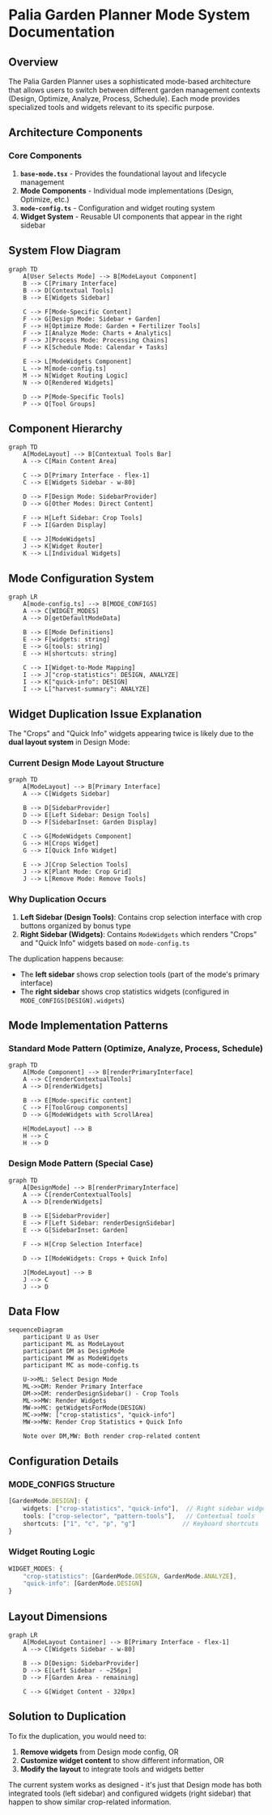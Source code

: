 # Palia Garden Planner Mode System Documentation

## Overview

The Palia Garden Planner uses a sophisticated mode-based architecture that allows users to switch between different garden management contexts (Design, Optimize, Analyze, Process, Schedule). Each mode provides specialized tools and widgets relevant to its specific purpose.

## Architecture Components

### Core Components

1. **`base-mode.tsx`** - Provides the foundational layout and lifecycle management
2. **Mode Components** - Individual mode implementations (Design, Optimize, etc.)
3. **`mode-config.ts`** - Configuration and widget routing system
4. **Widget System** - Reusable UI components that appear in the right sidebar

## System Flow Diagram

```mermaid
graph TD
    A[User Selects Mode] --> B[ModeLayout Component]
    B --> C[Primary Interface]
    B --> D[Contextual Tools]
    B --> E[Widgets Sidebar]

    C --> F[Mode-Specific Content]
    F --> G[Design Mode: Sidebar + Garden]
    F --> H[Optimize Mode: Garden + Fertilizer Tools]
    F --> I[Analyze Mode: Charts + Analytics]
    F --> J[Process Mode: Processing Chains]
    F --> K[Schedule Mode: Calendar + Tasks]

    E --> L[ModeWidgets Component]
    L --> M[mode-config.ts]
    M --> N[Widget Routing Logic]
    N --> O[Rendered Widgets]

    D --> P[Mode-Specific Tools]
    P --> Q[Tool Groups]
```

## Component Hierarchy

```mermaid
graph TD
    A[ModeLayout] --> B[Contextual Tools Bar]
    A --> C[Main Content Area]

    C --> D[Primary Interface - flex-1]
    C --> E[Widgets Sidebar - w-80]

    D --> F[Design Mode: SidebarProvider]
    D --> G[Other Modes: Direct Content]

    F --> H[Left Sidebar: Crop Tools]
    F --> I[Garden Display]

    E --> J[ModeWidgets]
    J --> K[Widget Router]
    K --> L[Individual Widgets]

```

## Mode Configuration System

```mermaid
graph LR
    A[mode-config.ts] --> B[MODE_CONFIGS]
    A --> C[WIDGET_MODES]
    A --> D[getDefaultModeData]

    B --> E[Mode Definitions]
    E --> F[widgets: string]
    E --> G[tools: string]
    E --> H[shortcuts: string]

    C --> I[Widget-to-Mode Mapping]
    I --> J["crop-statistics": DESIGN, ANALYZE]
    I --> K["quick-info": DESIGN]
    I --> L["harvest-summary": ANALYZE]
```

## Widget Duplication Issue Explanation

The "Crops" and "Quick Info" widgets appearing twice is likely due to the **dual layout system** in Design Mode:

### Current Design Mode Layout Structure

```mermaid
graph TD
    A[ModeLayout] --> B[Primary Interface]
    A --> C[Widgets Sidebar]

    B --> D[SidebarProvider]
    D --> E[Left Sidebar: Design Tools]
    D --> F[SidebarInset: Garden Display]

    C --> G[ModeWidgets Component]
    G --> H[Crops Widget]
    G --> I[Quick Info Widget]

    E --> J[Crop Selection Tools]
    J --> K[Plant Mode: Crop Grid]
    J --> L[Remove Mode: Remove Tools]

```

### Why Duplication Occurs

1. **Left Sidebar (Design Tools)**: Contains crop selection interface with crop buttons organized by bonus type
2. **Right Sidebar (Widgets)**: Contains `ModeWidgets` which renders "Crops" and "Quick Info" widgets based on `mode-config.ts`

The duplication happens because:

- The **left sidebar** shows crop selection tools (part of the mode's primary interface)
- The **right sidebar** shows crop statistics widgets (configured in `MODE_CONFIGS[DESIGN].widgets`)

## Mode Implementation Patterns

### Standard Mode Pattern (Optimize, Analyze, Process, Schedule)

```mermaid
graph TD
    A[Mode Component] --> B[renderPrimaryInterface]
    A --> C[renderContextualTools]
    A --> D[renderWidgets]

    B --> E[Mode-specific content]
    C --> F[ToolGroup components]
    D --> G[ModeWidgets with ScrollArea]

    H[ModeLayout] --> B
    H --> C
    H --> D
```

### Design Mode Pattern (Special Case)

```mermaid
graph TD
    A[DesignMode] --> B[renderPrimaryInterface]
    A --> C[renderContextualTools]
    A --> D[renderWidgets]

    B --> E[SidebarProvider]
    E --> F[Left Sidebar: renderDesignSidebar]
    E --> G[SidebarInset: Garden]

    F --> H[Crop Selection Interface]

    D --> I[ModeWidgets: Crops + Quick Info]

    J[ModeLayout] --> B
    J --> C
    J --> D
```

## Data Flow

```mermaid
sequenceDiagram
    participant U as User
    participant ML as ModeLayout
    participant DM as DesignMode
    participant MW as ModeWidgets
    participant MC as mode-config.ts

    U->>ML: Select Design Mode
    ML->>DM: Render Primary Interface
    DM->>DM: renderDesignSidebar() - Crop Tools
    ML->>MW: Render Widgets
    MW->>MC: getWidgetsForMode(DESIGN)
    MC->>MW: ["crop-statistics", "quick-info"]
    MW->>MW: Render Crop Statistics + Quick Info

    Note over DM,MW: Both render crop-related content
```

## Configuration Details

### MODE_CONFIGS Structure

```typescript
[GardenMode.DESIGN]: {
    widgets: ["crop-statistics", "quick-info"],  // Right sidebar widgets
    tools: ["crop-selector", "pattern-tools"],   // Contextual tools
    shortcuts: ["1", "c", "p", "g"]             // Keyboard shortcuts
}
```

### Widget Routing Logic

```typescript
WIDGET_MODES: {
    "crop-statistics": [GardenMode.DESIGN, GardenMode.ANALYZE],
    "quick-info": [GardenMode.DESIGN]
}
```

## Layout Dimensions

```mermaid
graph LR
    A[ModeLayout Container] --> B[Primary Interface - flex-1]
    A --> C[Widgets Sidebar - w-80]

    B --> D[Design: SidebarProvider]
    D --> E[Left Sidebar - ~256px]
    D --> F[Garden Area - remaining]

    C --> G[Widget Content - 320px]
```

## Solution to Duplication

To fix the duplication, you would need to:

1. **Remove widgets** from Design mode config, OR
2. **Customize widget content** to show different information, OR
3. **Modify the layout** to integrate tools and widgets better

The current system works as designed - it's just that Design mode has both integrated tools (left sidebar) and configured widgets (right sidebar) that happen to show similar crop-related information.
